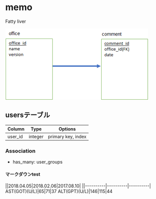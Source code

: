 # memo
Fatty liver

![readme](readme.png "readme")

## usersテーブル
|Column|Type|Options|
|-------|----|-------|
user_id|integer|primary key, index

### Association
- has_many: user_groups

#### マークダウンtest
||2018.04.05|2018.02.06|2017.08.10|
||----------|----------|----------|
AST(GOT)(U/L)|65|71|37
ALT(GPT)(U/L)|146|115|44
